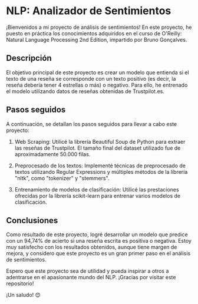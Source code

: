 # NLP: Analizador de Sentimientos

¡Bienvenidos a mi proyecto de análisis de sentimientos! En este proyecto, he puesto en práctica los conocimientos adquiridos en el curso de O'Reilly: Natural Language Processing 2nd Edition, impartido por Bruno Gonçalves.

## Descripción
El objetivo principal de este proyecto es crear un modelo que entienda si el texto de una reseña se corresponde con un texto positivo (es decir, la reseña debería tener 4 estrellas o más) o negativo. Para ello, he entrenado el modelo utilizando datos de reseñas obtenidas de Trustpilot.es.

## Pasos seguidos
A continuación, se detallan los pasos seguidos para llevar a cabo este proyecto:

1. Web Scraping: Utilicé la librería Beautiful Soup de Python para extraer las reseñas de Trustpilot. El tamaño final del dataset utilizado fue de aproximadamente 50.000 filas.

2. Preprocesado de los textos: Implementé técnicas de preprocesado de textos utilizando Regular Expressions y múltiples métodos de la librería "nltk", como "tokenizer" y "stemmers".

3. Entrenamiento de modelos de clasificación: Utilicé las prestaciones ofrecidas por la librería scikit-learn para entrenar varios modelos de clasificación.

## Conclusiones
Como resultado de este proyecto, logré desarrollar un modelo que predice con un 94,74% de acierto si una reseña escrita es positiva o negativa. Estoy muy satisfecho con los resultados obtenidos, aunque tiene margen de mejora, y considero que este proyecto es un gran primer paso en el análisis de sentimientos.

Espero que este proyecto sea de utilidad y pueda inspirar a otros a adentrarse en el apasionante mundo del NLP. ¡Gracias por visitar este repositorio!

¡Un saludo! 😊
